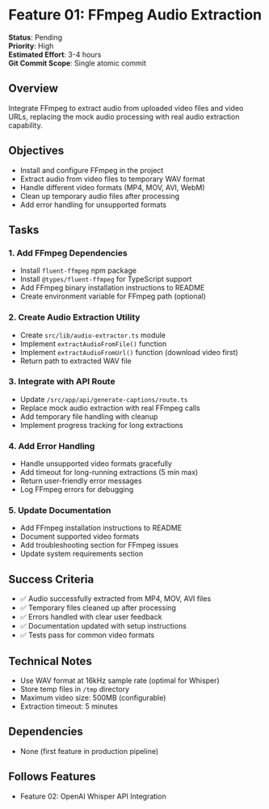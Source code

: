 # Feature 01: FFmpeg Audio Extraction

**Status**: Pending  
**Priority**: High  
**Estimated Effort**: 3-4 hours  
**Git Commit Scope**: Single atomic commit

## Overview
Integrate FFmpeg to extract audio from uploaded video files and video URLs, replacing the mock audio processing with real audio extraction capability.

## Objectives
- Install and configure FFmpeg in the project
- Extract audio from video files to temporary WAV format
- Handle different video formats (MP4, MOV, AVI, WebM)
- Clean up temporary audio files after processing
- Add error handling for unsupported formats

## Tasks

### 1. Add FFmpeg Dependencies
- Install `fluent-ffmpeg` npm package
- Install `@types/fluent-ffmpeg` for TypeScript support
- Add FFmpeg binary installation instructions to README
- Create environment variable for FFmpeg path (optional)

### 2. Create Audio Extraction Utility
- Create `src/lib/audio-extractor.ts` module
- Implement `extractAudioFromFile()` function
- Implement `extractAudioFromUrl()` function (download video first)
- Return path to extracted WAV file

### 3. Integrate with API Route
- Update `/src/app/api/generate-captions/route.ts`
- Replace mock audio extraction with real FFmpeg calls
- Add temporary file handling with cleanup
- Implement progress tracking for long extractions

### 4. Add Error Handling
- Handle unsupported video formats gracefully
- Add timeout for long-running extractions (5 min max)
- Return user-friendly error messages
- Log FFmpeg errors for debugging

### 5. Update Documentation
- Add FFmpeg installation instructions to README
- Document supported video formats
- Add troubleshooting section for FFmpeg issues
- Update system requirements section

## Success Criteria
- ✅ Audio successfully extracted from MP4, MOV, AVI files
- ✅ Temporary files cleaned up after processing
- ✅ Errors handled with clear user feedback
- ✅ Documentation updated with setup instructions
- ✅ Tests pass for common video formats

## Technical Notes
- Use WAV format at 16kHz sample rate (optimal for Whisper)
- Store temp files in `/tmp` directory
- Maximum video size: 500MB (configurable)
- Extraction timeout: 5 minutes

## Dependencies
- None (first feature in production pipeline)

## Follows Features
- Feature 02: OpenAI Whisper API Integration
